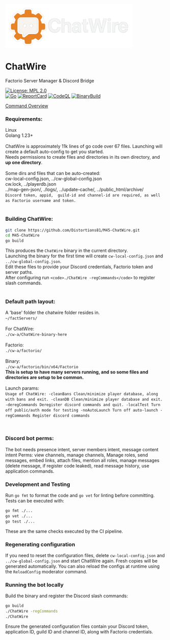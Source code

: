 <img src="img-source/logo-readme.png" alt="ChatWire Logo" width="400" height="137">

# ChatWire

Factorio Server Manager & Discord Bridge

[![License: MPL 2.0](https://img.shields.io/badge/License-MPL_2.0-brightgreen.svg)](https://opensource.org/licenses/MPL-2.0)
<br>
[![Go](https://github.com/Distortions81/M45-ChatWire/actions/workflows/go.yml/badge.svg)](https://github.com/Distortions81/M45-ChatWire/actions/workflows/go.yml)
[![ReportCard](https://github.com/Distortions81/M45-ChatWire/actions/workflows/report.yml/badge.svg)](https://github.com/Distortions81/M45-ChatWire/actions/workflows/report.yml)
[![CodeQL](https://github.com/Distortions81/M45-ChatWire/actions/workflows/codeql-analysis.yml/badge.svg)](https://github.com/Distortions81/M45-ChatWire/actions/workflows/codeql-analysis.yml)
[![BinaryBuild](https://github.com/Distortions81/M45-ChatWire/actions/workflows/build-linux64.yml/badge.svg)](https://github.com/Distortions81/M45-ChatWire/actions/workflows/build-linux64.yml)

[Command Overview](https://m45sci.xyz/help-discord-staff.html)

### Requirements:
Linux<br>
Golang 1.23+<br>
<br>
ChatWire is approximately 11k lines of go code over 67 files.
Launching will create a default auto-config to get you started.<br>
Needs permissions to create files and directories in its own directory, and **up one directory**.<br>
<br>
Some dirs and files that can be auto-created:<br>
cw-local-config.json, ../cw-global-config.json<br>
cw.lock, ../playerdb.json<br>
../map-gen-json/, ./logs/, ../update-cache/, ../public_html/archive/<br>
`Discord token, appid,  guild-id and channel-id are required, as well as Factorio username and token.`<br>
<br>
### Building ChatWire:<br>
```bash
git clone https://github.com/Distortions81/M45-ChatWire.git
cd M45-ChatWire
go build
```
This produces the `ChatWire` binary in the current directory.<br>
Launching the binary for the first time will create `cw-local-config.json` and `../cw-global-config.json`.<br>
Edit these files to provide your Discord credentials, Factorio token and server paths.<br>
After configuring run `<code>./ChatWire -regCommands</code>` to register slash commands.<br>
<br>
### Default path layout:<br>
A 'base' folder the chatwire folder resides in.<br>
`~/factServers/`<br>
<br>
For ChatWire:<br>
`./cw-a/ChatWire-binary-here`<br>
<br>
Factorio:<br>
`./cw-a/factorio/`<br>
<br>
Binary:<br>
`./cw-a/factorio/bin/x64/Factorio`<br>
**This is setup to have many servers running, and so some files and directories are setup to be common.**<br>
<br>
Launch params:<br>
`Usage of ChatWire:
  -cleanBans
        Clean/minimize player database, along with bans and exit.
  -cleanDB
        Clean/minimize player database and exit.
  -deregCommands
        Deregister discord commands and quit.
  -localTest
        Turn off public/auth mode for testing
  -noAutoLaunch
        Turn off auto-launch
  -regCommands
        Register discord commands`
        
<br>

### Discord bot perms:
The bot needs presence intent, server members intent, message content intent
Perms: view channels, manage channels, Manage roles, send messages, embed links, attach files, mention all roles, manage messages (delete message, if register code leaked), read message history, use application commands.

### Development and Testing

Run `go fmt` to format the code and `go vet` for linting before committing. Tests can be executed with:
```bash
go fmt ./...
go vet ./...
go test ./...
```
These are the same checks executed by the CI pipeline.

### Regenerating configuration

If you need to reset the configuration files, delete `cw-local-config.json` and `../cw-global-config.json` and start ChatWire again. Fresh copies will be generated automatically. You can also reload the configs at runtime using the `ReloadConfig` moderator command.

### Running the bot locally

Build the binary and register the Discord slash commands:
```bash
go build
./ChatWire -regCommands
./ChatWire
```
Ensure the generated configuration files contain your Discord token, application ID, guild ID and channel ID, along with Factorio credentials.
